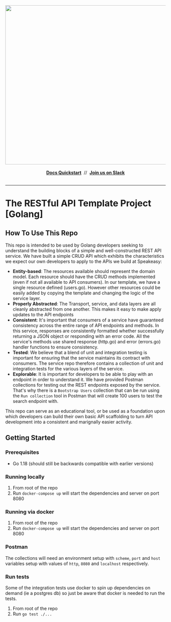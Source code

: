 <div align="center">
 <a href="https://www.speakeasy.com/" target="_blank">
  <img width="1500" height="500" alt="Speakeasy" src="https://github.com/user-attachments/assets/0e56055b-02a3-4476-9130-4be299e5a39c" />
 </a>
 <br />
 <br />
  <div>
   <a href="https://speakeasy.com/docs/create-client-sdks/" target="_blank"><b>Docs Quickstart</b></a>&nbsp;&nbsp;//&nbsp;&nbsp;<a href="https://go.speakeasy.com/slack" target="_blank"><b>Join us on Slack</b></a>
  </div>
 <br />

</div>

<hr />

# The RESTful API Template Project [Golang]

## How To Use This Repo

This repo is intended to be used by Golang developers seeking to understand the building blocks of a simple and well-constructed REST API service. We have built a simple CRUD API which exhibits the characteristics we expect our own developers to apply to the APIs we build at Speakeasy:

- **Entity-based**: The resources available should represent the domain model. Each resource should have the CRUD methods implemented (even if not all available to API consumers). In our template, we have a single resource defined (users.go). However other resources could be easily added by copying the template and changing the logic of the service layer.
- **Properly Abstracted**: The Transport, service, and data layers are all cleanly abstracted from one another. This makes it easy to make apply updates to the API endpoints
- **Consistent**: It's important that consumers of a service have guaranteed consistency across the entire range of API endpoints and methods. In this service, responses are consistently formatted whether successfully returning a JSON object or responding with an error code. All the service's methods use shared response (http.go) and error (errors.go) handler functions to ensure consistency.
- **Tested**: We believe that a blend of unit and integration testing is important for ensuring that the service maintains its contract with consumers. The service repo therefore contains a collection of unit and integration tests for the various layers of the service.
- **Explorable**: It is important for developers to be able to play with an endpoint in order to understand it. We have provided Postman collections for testing out the REST endpoints exposed by the service. That's why there is a `Bootstrap Users` collection that can be run using the `Run collection` tool in Postman that will create 100 users to test the search endpoint with.

This repo can serve as an educational tool, or be used as a foundation upon which developers can build their own basic API scaffolding to turn API development into a consistent and marignally easier activity.

## Getting Started

### Prerequisites

- Go 1.18 (should still be backwards compatible with earlier versions)

### Running locally

1. From root of the repo
2. Run `docker-compose up` will start the dependencies and server on port 8080

### Running via docker

1. From root of the repo
2. Run `docker-compose up` will start the dependencies and server on port 8080

### Postman

The collections will need an environment setup with `scheme`, `port` and `host` variables setup with values of `http`, `8080` and `localhost` respectively.

### Run tests

Some of the integration tests use docker to spin up dependencies on demand (ie a postgres db) so just be aware that docker is needed to run the tests.

1. From root of the repo
2. Run `go test ./...`
